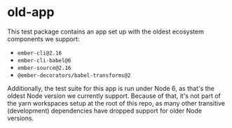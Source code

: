 # old-app

This test package contains an app set up with the oldest ecosystem components we support:
 - `ember-cli@2.16`
 - `ember-cli-babel@6`
 - `ember-source@2.16`
 - `@ember-decorators/babel-transforms@2`

Additionally, the test suite for this app is run under Node 6, as that's the oldest Node version we currently support.
Because of that, it's not part of the yarn workspaces setup at the root of this repo, as many other transitive (development) dependencies have dropped support for older Node versions.
